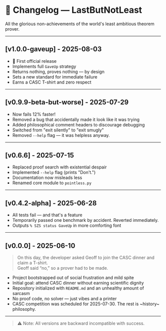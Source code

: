 # 📜 Changelog — LastButNotLeast

All the glorious non-achievements of the world's least ambitious theorem prover.

---

## [v1.0.0-gaveup] - 2025-08-03

- 🎉 First official release
- Implements full `GaveUp` strategy
- Returns nothing, proves nothing — by design
- Sets a new standard for immediate failure
- Earns a CASC T-shirt and zero respect

---

## [v0.9.9-beta-but-worse] - 2025-07-29

- Now fails 12% faster!
- Removed a bug that accidentally made it look like it was trying
- Added philosophical comment headers to discourage debugging
- Switched from "exit silently" to "exit smugly"
- Removed `--help` flag — it was helpless anyway.

---

## [v0.6.6] - 2025-07-15

- Replaced proof search with existential despair
- Implemented `--help` flag (prints "Don't.")
- Documentation now misleads less
- Renamed core module to `pointless.py`

---

## [v0.4.2-alpha] - 2025-06-28

- All tests fail — and that's a feature
- Temporarily passed one benchmark by accident. Reverted immediately.
- Outputs `% SZS status GaveUp` in more comforting font

---

## [v0.0.0] - 2025-06-10

> On this day, the developer asked Geoff to join the CASC dinner and claim a T-shirt.  
> Geoff said “no,” so a prover had to be made.

- Project bootstrapped out of social frustration and mild spite
- Initial goal: attend CASC dinner without earning scientific dignity
- Repository initialized with `README.md` and an unhealthy amount of sarcasm
- No proof code, no solver — just vibes and a printer
- CASC competition was scheduled for 2025-07-30. The rest is ~history~ philosophy.

---

> ⚠️ Note: All versions are backward incompatible with success.
